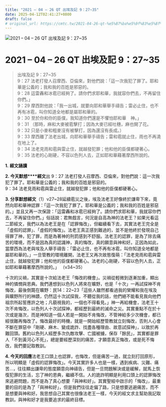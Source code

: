 ```yaml
---
title: "2021 – 04 – 26 QT 出埃及記 9：27~35"
date: 2025-04-12T02:41:27+0800
draft: false
# original_url: https://cmtc.tw/2021-04-26-qt-%e5%87%ba%e5%9f%83%e5%8f%8a%e8%a8%98-9%ef%bc%9a2735
---
```


![2021 – 04 – 26 QT 出埃及記 9：27\~35](/images/qt.jpg   "2021 – 04 – 26 QT 出埃及記 9：27\~35")

# 2021 – 04 – 26 QT 出埃及記 9：27\~35

> 出埃及記 9：27\~35  
> 9：27 法老打發人召摩西、亞倫來，對他們說：「這一次我犯了罪了。耶和華是公義的；我和我的百姓是邪惡的。  
> 9：28 這雷轟和冰雹已經夠了。請你們求耶和華，我就容你們去，不再留住你們。」  
> 9：29 摩西對他說：「我一出城，就要向耶和華舉手禱告；雷必止住，也不再有冰雹，叫你知道全地都是屬耶和華的。  
> 9：30 至於你和你的臣僕，我知道你們還是不懼怕耶和華　神。」  
> 9：31 （那時，麻和大麥被雹擊打；因為大麥已經吐穗，麻也開了花。  
> 9：32 只是小麥和粗麥沒有被擊打，因為還沒有長成。）  
> 9：33 摩西離了法老出城，向耶和華舉手禱告；雷和雹就止住，雨也不再澆在地上了。  
> 9：34 法老見雨和雹與雷止住，就越發犯罪；他和他的臣僕都硬著心。  
> 9：35 法老的心剛硬，不容以色列人去，正如耶和華藉著摩西所說的。

**1.** **經文誦讀**

**2. 今天默想****經文**出 9：27 法老打發人召摩西、亞倫來，對他們說：這一次我犯了罪了。耶和華是公義的；我和我的百姓是邪惡的。  
9：34 法老見雨和雹與雷止住，就越發犯罪；他和他的臣僕都硬著心。

**3. 分享默想經文**（1）v27\~28延續雹災之後，埃及法老王好像終於謙卑下來，竟然向耶和華神認罪：「這一次我犯了罪了。耶和華是公義的；我和我的百姓是邪惡的。」並且又再一次保證：「這雷轟和冰雹已經夠了。請你們求耶和華，我就容你們去，不再留住你們。」俗話說：君無戲言，何況是自高為神的法老王？如果光看這二節經文，我們以為法老王是在「認罪悔改」，但繼續看下去，其實法老王完全是「虛假的認罪」、「虛假的悔改」。法老王真正感到難過的，並不是他終於發現自己得罪了神，犯了罪，而是為著神的刑罰感到不舒服。法老王的認罪，是為了除去痛苦的環境，而不是因為真的認識神，真的悔改，真的願意與神和好。正因為如此，當摩西為法老與埃及人舉手禱告：「雷必止住，也不再有冰雹，叫你知道全地都是屬耶和華的。」一旦管教的環境離開，法老王又再次故態復萌：「法老見雨和雹與雷止住，就越發犯罪；他和他的臣僕都硬著心。法老的心剛硬，不容以色列人去，正如耶和華藉著摩西所說的。」 （v34\~35）

十次的災禍，其實是十次給法老王「悔改的機會」。災禍從輕微到逐漸加重，顯出神的憐憫與恩典。我們連想到以色列人將來在曠野，也是「十次」一再試探神不肯悔改，最後倒斃在曠野：民14：22\~23「這些人雖然都看過我的榮耀和我在埃及與曠野所行的神蹟，仍然這十次試探我，不聽從我的話，他們絕不能看見我向他們祖宗所起誓應許之地；凡藐視我的，一個也不得看見。」神一再給機會，法老王十次不肯悔改，以色列人十次試探神，都經歷到最終的滅命之災。其實重點不在於十次或是幾次，而是神知道一個人若是一開始不肯悔改，不管神給多少次機會，都已經很難再悔改了。悔改最好的時機，就是一開始經歷管教就立刻悔改，否則人心會不斷在罪惡中「剛硬、麻木、變成詭詐、找盡各種理由、故意試探神」，以致於再難回頭。舊約以色列人經歷多次仇敵攻擊、亡國被擄，保存「餘民」，其實都是罪人「不到黃河心不死」，總是要經歷深刻的痛苦，才願意真正悔改，或是死不悔改，我們要記取教訓。

**4. 今天的回應**法老王口頭上也認罪，也悔改，但是痛苦一過，就立刻打回原形，所以明顯是「虛假的認罪悔改」。今天其實許多人也是一樣，遇到疾病、災難、痛苦…，往往顯出謙卑的態度願意向神禱告，但是一旦問題解決或是緩解，就馬上恢復犯罪的生活，忘了神的恩典，繼續不信。人的詭詐明顯是利用口頭上的認罪悔改來逃避問題，而不是為了真心想要「與神和好」。其實聖經中啟示的「悔改」，最重要的目的是為了「與神和好」，但是我們往往走偏了路，只是想要逃避痛苦，而不是想要與神和好。我思想自己其實也很像法老王一樣，今天的經文求主幫助我記取教訓，與神和好才是我要追求的最終目標。